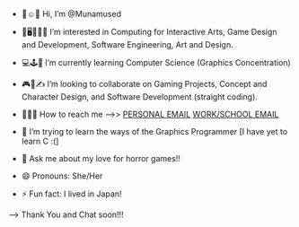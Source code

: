 - 🤟☺️🤚 Hi, I’m @Munamused
- 🎨🖥️👩🏻‍💻 I’m interested in Computing for Interactive Arts, Game Design and Development, Software Engineering, Art and Design.
- 💻🕹️📝 I’m currently learning Computer Science (Graphics Concentration)
- 🎮👾✍️ I’m looking to collaborate on Gaming Projects, Concept and Character Design, and Software Development (straight coding).
- 🤝🤝🤝 How to reach me -->> [PERSONAL EMAIL](madison.lopez.8404@gmail.com) [WORK/SCHOOL EMAIL](mlope310@calpoly.edu)

- 🤔 I’m trying to learn the ways of the Graphics Programmer [I have yet to learn C :(]
- 💬 Ask me about my love for horror games!!
- 😄 Pronouns: She/Her
- ⚡ Fun fact: I lived in Japan!


--> Thank You and Chat soon!!!
